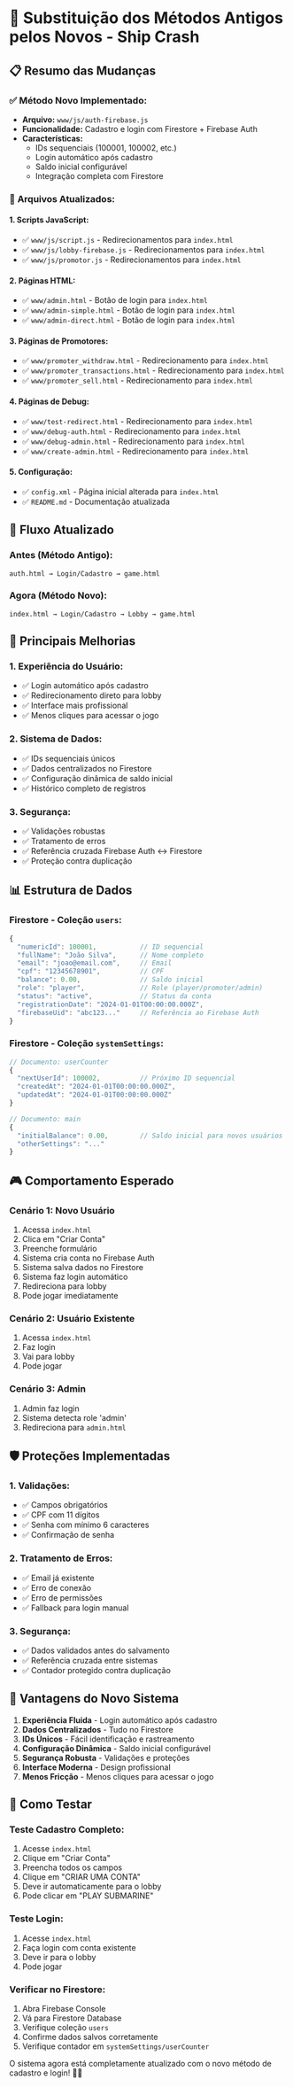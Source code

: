 # 🔄 Substituição dos Métodos Antigos pelos Novos - Ship Crash

## 📋 **Resumo das Mudanças**

### ✅ **Método Novo Implementado:**
- **Arquivo:** `www/js/auth-firebase.js`
- **Funcionalidade:** Cadastro e login com Firestore + Firebase Auth
- **Características:**
  - IDs sequenciais (100001, 100002, etc.)
  - Login automático após cadastro
  - Saldo inicial configurável
  - Integração completa com Firestore

### 🔄 **Arquivos Atualizados:**

#### **1. Scripts JavaScript:**
- ✅ `www/js/script.js` - Redirecionamentos para `index.html`
- ✅ `www/js/lobby-firebase.js` - Redirecionamentos para `index.html`
- ✅ `www/js/promotor.js` - Redirecionamentos para `index.html`

#### **2. Páginas HTML:**
- ✅ `www/admin.html` - Botão de login para `index.html`
- ✅ `www/admin-simple.html` - Botão de login para `index.html`
- ✅ `www/admin-direct.html` - Botão de login para `index.html`

#### **3. Páginas de Promotores:**
- ✅ `www/promoter_withdraw.html` - Redirecionamento para `index.html`
- ✅ `www/promoter_transactions.html` - Redirecionamento para `index.html`
- ✅ `www/promoter_sell.html` - Redirecionamento para `index.html`

#### **4. Páginas de Debug:**
- ✅ `www/test-redirect.html` - Redirecionamento para `index.html`
- ✅ `www/debug-auth.html` - Redirecionamento para `index.html`
- ✅ `www/debug-admin.html` - Redirecionamento para `index.html`
- ✅ `www/create-admin.html` - Redirecionamento para `index.html`

#### **5. Configuração:**
- ✅ `config.xml` - Página inicial alterada para `index.html`
- ✅ `README.md` - Documentação atualizada

## 🎯 **Fluxo Atualizado**

### **Antes (Método Antigo):**
```
auth.html → Login/Cadastro → game.html
```

### **Agora (Método Novo):**
```
index.html → Login/Cadastro → Lobby → game.html
```

## 🔧 **Principais Melhorias**

### **1. Experiência do Usuário:**
- ✅ Login automático após cadastro
- ✅ Redirecionamento direto para lobby
- ✅ Interface mais profissional
- ✅ Menos cliques para acessar o jogo

### **2. Sistema de Dados:**
- ✅ IDs sequenciais únicos
- ✅ Dados centralizados no Firestore
- ✅ Configuração dinâmica de saldo inicial
- ✅ Histórico completo de registros

### **3. Segurança:**
- ✅ Validações robustas
- ✅ Tratamento de erros
- ✅ Referência cruzada Firebase Auth ↔ Firestore
- ✅ Proteção contra duplicação

## 📊 **Estrutura de Dados**

### **Firestore - Coleção `users`:**
```javascript
{
  "numericId": 100001,           // ID sequencial
  "fullName": "João Silva",      // Nome completo
  "email": "joao@email.com",     // Email
  "cpf": "12345678901",          // CPF
  "balance": 0.00,               // Saldo inicial
  "role": "player",              // Role (player/promoter/admin)
  "status": "active",            // Status da conta
  "registrationDate": "2024-01-01T00:00:00.000Z",
  "firebaseUid": "abc123..."     // Referência ao Firebase Auth
}
```

### **Firestore - Coleção `systemSettings`:**
```javascript
// Documento: userCounter
{
  "nextUserId": 100002,          // Próximo ID sequencial
  "createdAt": "2024-01-01T00:00:00.000Z",
  "updatedAt": "2024-01-01T00:00:00.000Z"
}

// Documento: main
{
  "initialBalance": 0.00,        // Saldo inicial para novos usuários
  "otherSettings": "..."
}
```

## 🎮 **Comportamento Esperado**

### **Cenário 1: Novo Usuário**
1. Acessa `index.html`
2. Clica em "Criar Conta"
3. Preenche formulário
4. Sistema cria conta no Firebase Auth
5. Sistema salva dados no Firestore
6. Sistema faz login automático
7. Redireciona para lobby
8. Pode jogar imediatamente

### **Cenário 2: Usuário Existente**
1. Acessa `index.html`
2. Faz login
3. Vai para lobby
4. Pode jogar

### **Cenário 3: Admin**
1. Admin faz login
2. Sistema detecta role 'admin'
3. Redireciona para `admin.html`

## 🛡️ **Proteções Implementadas**

### **1. Validações:**
- ✅ Campos obrigatórios
- ✅ CPF com 11 dígitos
- ✅ Senha com mínimo 6 caracteres
- ✅ Confirmação de senha

### **2. Tratamento de Erros:**
- ✅ Email já existente
- ✅ Erro de conexão
- ✅ Erro de permissões
- ✅ Fallback para login manual

### **3. Segurança:**
- ✅ Dados validados antes do salvamento
- ✅ Referência cruzada entre sistemas
- ✅ Contador protegido contra duplicação

## 📝 **Vantagens do Novo Sistema**

1. **Experiência Fluida** - Login automático após cadastro
2. **Dados Centralizados** - Tudo no Firestore
3. **IDs Únicos** - Fácil identificação e rastreamento
4. **Configuração Dinâmica** - Saldo inicial configurável
5. **Segurança Robusta** - Validações e proteções
6. **Interface Moderna** - Design profissional
7. **Menos Fricção** - Menos cliques para acessar o jogo

## 🧪 **Como Testar**

### **Teste Cadastro Completo:**
1. Acesse `index.html`
2. Clique em "Criar Conta"
3. Preencha todos os campos
4. Clique em "CRIAR UMA CONTA"
5. Deve ir automaticamente para o lobby
6. Pode clicar em "PLAY SUBMARINE"

### **Teste Login:**
1. Acesse `index.html`
2. Faça login com conta existente
3. Deve ir para o lobby
4. Pode jogar

### **Verificar no Firestore:**
1. Abra Firebase Console
2. Vá para Firestore Database
3. Verifique coleção `users`
4. Confirme dados salvos corretamente
5. Verifique contador em `systemSettings/userCounter`

O sistema agora está completamente atualizado com o novo método de cadastro e login! 🚢✨ 